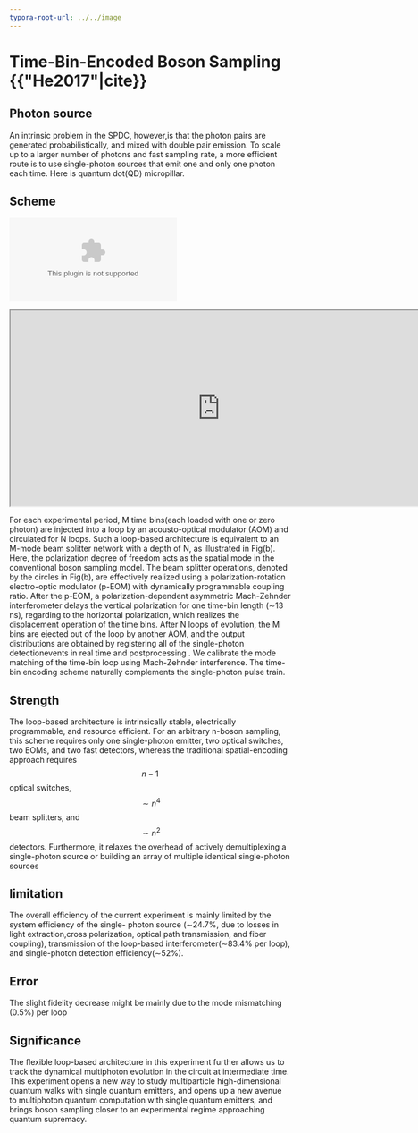 ```yaml
---
typora-root-url: ../../image
---
```


# Time-Bin-Encoded Boson Sampling {{"He2017"|cite}} 

## Photon source

An intrinsic problem in the SPDC, however,is that the photon pairs are generated probabilistically,
and mixed with double pair emission. To scale up to a larger number of photons and fast sampling rate, a more efficient route is to use single-photon sources that emit one and only one photon each time. Here is quantum dot(QD) micropillar.

## Scheme

<embed src="/schemwtimebin.svg" 
 type='application/svg'>
 <iframe src="http://home.ustc.edu.cn/~gongsiqiu/image/schemwtimebin.svg" width="750" height="350">
</iframe>
 
For each experimental period, M time bins(each loaded with one or zero photon) are injected into a loop by an acousto-optical modulator (AOM) and circulated for N loops. Such a loop-based architecture is equivalent to an M-mode beam splitter network with a depth of N, as illustrated in Fig(b). Here, the polarization degree of freedom acts as the spatial mode in the conventional boson sampling model. The beam splitter operations, denoted by the circles in Fig(b), are effectively realized using a polarization-rotation electro-optic modulator (p-EOM) with dynamically programmable coupling ratio. After the p-EOM, a polarization-dependent asymmetric Mach-Zehnder interferometer delays the vertical polarization for one time-bin length (∼13 ns), regarding to the horizontal polarization, which realizes the displacement operation of the time bins. After N loops of evolution, the M bins are ejected out of the loop by another AOM, and the output distributions are obtained by registering all of the single-photon detectionevents in real time and postprocessing . We calibrate the mode matching of the time-bin loop using Mach-Zehnder interference. The time-bin encoding scheme naturally complements the single-photon pulse train.

## Strength

The loop-based architecture is intrinsically stable, electrically programmable, and resource efficient. For an arbitrary n-boson sampling, this scheme requires only one single-photon emitter, two optical switches, two EOMs, and two fast detectors, whereas the traditional spatial-encoding approach requires $$n-1$$ optical switches, $$ \sim n^4 $$  beam splitters, and $$\sim n^2$$detectors.  Furthermore, it relaxes the overhead of actively demultiplexing a single-photon source or building an array of multiple identical single-photon sources

## limitation

The overall efficiency of the current experiment is
mainly limited by the system efficiency of the single-
photon source (∼24.7%, due to losses in light extraction,cross polarization, optical path transmission, and fiber coupling), transmission of the loop-based interferometer(∼83.4% per loop), and single-photon detection efficiency(∼52%).

## Error

The slight fidelity decrease might be mainly due to the mode mismatching (0.5%) per loop

## Significance

The flexible loop-based architecture in this experiment further allows us to track the dynamical multiphoton evolution in the circuit at intermediate time. This experiment opens a new way to study multiparticle high-dimensional quantum walks with single quantum emitters, and opens up a new avenue to multiphoton quantum computation with single quantum emitters, and brings boson sampling closer to an experimental regime approaching quantum supremacy.



